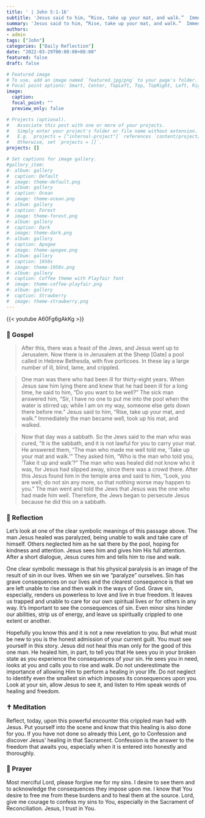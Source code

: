 ```yaml
---
title: ' | John 5:1-16'
subtitle: 'Jesus said to him, “Rise, take up your mat, and walk.”  Immediately the man became well, took up his mat, and walked.  John 5:8–9'
summary: 'Jesus said to him, “Rise, take up your mat, and walk.”  Immediately the man became well, took up his mat, and walked.  John 5:8–9'
authors:
- admin
tags: ["John"]
categories: ["Daily Reflection"]
date: "2022-03-29T00:00:00+08:00"
featured: false
draft: false

# Featured image
# To use, add an image named `featured.jpg/png` to your page's folder.
# Focal point options: Smart, Center, TopLeft, Top, TopRight, Left, Right, BottomLeft, Bottom, BottomRight
image:
  caption:
  focal_point: ""
  preview_only: false

# Projects (optional).
#   Associate this post with one or more of your projects.
#   Simply enter your project's folder or file name without extension.
#   E.g. `projects = ["internal-project"]` references `content/project/deep-learning/index.md`.
#   Otherwise, set `projects = []`.
projects: []

# Set captions for image gallery.
#gallery_item:
#- album: gallery
#  caption: Default
#  image: theme-default.png
#- album: gallery
#  caption: Ocean
#  image: theme-ocean.png
#- album: gallery
#  caption: Forest
#  image: theme-forest.png
#- album: gallery
#  caption: Dark
#  image: theme-dark.png
#- album: gallery
#  caption: Apogee
#  image: theme-apogee.png
#- album: gallery
#  caption: 1950s
#  image: theme-1950s.png
#- album: gallery
#  caption: Coffee theme with Playfair font
#  image: theme-coffee-playfair.png
#- album: gallery
#  caption: Strawberry
#  image: theme-strawberry.png
---
```


{{< youtube A60Fg6gAkKg >}}

### :love_letter: Gospel
> After this, there was a feast of the Jews, and Jesus went up to Jerusalem. Now there is in Jerusalem at the Sheep [Gate] a pool called in Hebrew Bethesda, with five porticoes. In these lay a large number of ill, blind, lame, and crippled. 

> One man was there who had been ill for thirty-eight years. When Jesus saw him lying there and knew that he had been ill for a long time, he said to him, “Do you want to be well?” The sick man answered him, “Sir, I have no one to put me into the pool when the water is stirred up; while I am on my way, someone else gets down there before me.” Jesus said to him, “Rise, take up your mat, and walk.” Immediately the man became well, took up his mat, and walked.

> Now that day was a sabbath. So the Jews said to the man who was cured, “It is the sabbath, and it is not lawful for you to carry your mat. He answered them, “The man who made me well told me, ‘Take up your mat and walk.’” They asked him, “Who is the man who told you, ‘Take it up and walk’?” The man who was healed did not know who it was, for Jesus had slipped away, since there was a crowd there. After this Jesus found him in the temple area and said to him, “Look, you are well; do not sin any more, so that nothing worse may happen to you.” The man went and told the Jews that Jesus was the one who had made him well. Therefore, the Jews began to persecute Jesus because he did this on a sabbath.

### :speech_balloon: Reflection
Let’s look at one of the clear symbolic meanings of this passage above.  The man Jesus healed was paralyzed, being unable to walk and take care of himself.  Others neglected him as he sat there by the pool, hoping for kindness and attention.  Jesus sees him and gives him His full attention.
After a short dialogue, Jesus cures him and tells him to rise and walk.

One clear symbolic message is that his physical paralysis is an image of the result of sin in our lives.  When we sin we “paralyze” ourselves.  Sin has grave consequences on our lives and the clearest consequence is that we are left unable to rise and then walk in the ways of God.  Grave sin, especially, renders us powerless to love and live in true freedom.  It leaves us trapped and unable to care for our own spiritual lives or for others in any way.  It’s important to see the consequences of sin.  Even minor sins hinder our abilities, strip us of energy, and leave us spiritually crippled to one extent or another.

Hopefully you know this and it is not a new revelation to you.  But what must be new to you is the honest admission of your current guilt.  You must see yourself in this story.  Jesus did not heal this man only for the good of this one man.  He healed him, in part, to tell you that He sees you in your broken state as you experience the consequences of your sin.  He sees you in need, looks at you and calls you to rise and walk.  Do not underestimate the importance of allowing Him to perform a healing in your life.  Do not neglect to identify even the smallest sin which imposes its consequences upon you.  Look at your sin, allow Jesus to see it, and listen to Him speak words of healing and freedom.

### :latin_cross: Meditation
Reflect, today, upon this powerful encounter this crippled man had with Jesus.  Put yourself into the scene and know that this healing is also done for you.  If you have not done so already this Lent, go to Confession and discover Jesus’ healing in that Sacrament.  Confession is the answer to the freedom that awaits you, especially when it is entered into honestly and thoroughly.

### :pray: Prayer
Most merciful Lord, please forgive me for my sins.  I desire to see them and to acknowledge the consequences they impose upon me.  I know that You desire to free me from these burdens and to heal them at the source.  Lord, give me courage to confess my sins to You, especially in the Sacrament of Reconciliation.  Jesus, I trust in You.
